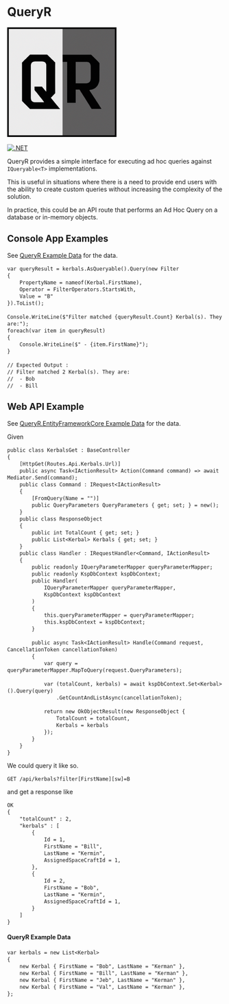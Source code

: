 # QueryR

![QueryR Logo](./assets/logo.png)

[![.NET](https://github.com/craigmccauley/QueryR/actions/workflows/dotnet.yml/badge.svg)](https://github.com/craigmccauley/QueryR/actions/workflows/dotnet.yml)

QueryR provides a simple interface for executing ad hoc queries against `IQueryable<T>` implementations.

This is useful in situations where there is a need to provide end users with the ability to create custom queries without increasing the complexity of the solution.

In practice, this could be an API route that performs an Ad Hoc Query on a database or in-memory objects.

## Console App Examples

See [QueryR Example Data](#queryr-example-data) for the data.

```CSharp
var queryResult = kerbals.AsQueryable().Query(new Filter
{
    PropertyName = nameof(Kerbal.FirstName),
    Operator = FilterOperators.StartsWith,
    Value = "B"
}).ToList();

Console.WriteLine($"Filter matched {queryResult.Count} Kerbal(s). They are:");
foreach(var item in queryResult)
{
    Console.WriteLine($" - {item.FirstName}");
}

// Expected Output :
// Filter matched 2 Kerbal(s). They are:
//  - Bob
//  - Bill

```

## Web API Example

See [QueryR.EntityFrameworkCore Example Data](#queryrentityframeworkcore-example-data) for the data.

Given

```CSharp
public class KerbalsGet : BaseController
{
    [HttpGet(Routes.Api.Kerbals.Url)]
    public async Task<IActionResult> Action(Command command) => await Mediator.Send(command);
    public class Command : IRequest<IActionResult>
    {
        [FromQuery(Name = "")]
        public QueryParameters QueryParameters { get; set; } = new();
    }
    public class ResponseObject
    {
        public int TotalCount { get; set; }
        public List<Kerbal> Kerbals { get; set; }
    }
    public class Handler : IRequestHandler<Command, IActionResult>
    {
        public readonly IQueryParameterMapper queryParameterMapper;
        public readonly KspDbContext kspDbContext;
        public Handler(
            IQueryParameterMapper queryParameterMapper,
            KspDbContext kspDbContext
        )
        {
            this.queryParameterMapper = queryParameterMapper;
            this.kspDbContext = kspDbContext;
        }

        public async Task<IActionResult> Handle(Command request, CancellationToken cancellationToken)
        {
            var query = queryParameterMapper.MapToQuery(request.QueryParameters);

            var (totalCount, kerbals) = await kspDbContext.Set<Kerbal>().Query(query)
                .GetCountAndListAsync(cancellationToken);

            return new OkObjectResult(new ResponseObject {
                TotalCount = totalCount,
                Kerbals = kerbals
            });
        }
    }
}
```

We could query it like so.

```http
GET /api/kerbals?filter[FirstName][sw]=B
```

and get a response like

```http
OK
{
    "totalCount" : 2,
    "kerbals" : [
        {
            Id = 1,
            FirstName = "Bill",
            LastName = "Kermin",
            AssignedSpaceCraftId = 1,
        },
        {
            Id = 2,
            FirstName = "Bob",
            LastName = "Kermin",
            AssignedSpaceCraftId = 1,
        }
    ]
}
```

#### QueryR Example Data

```CSharp
var kerbals = new List<Kerbal>
{
    new Kerbal { FirstName = "Bob", LastName = "Kerman" },
    new Kerbal { FirstName = "Bill", LastName = "Kerman" },
    new Kerbal { FirstName = "Jeb", LastName = "Kerman" },
    new Kerbal { FirstName = "Val", LastName = "Kerman" },
};
```